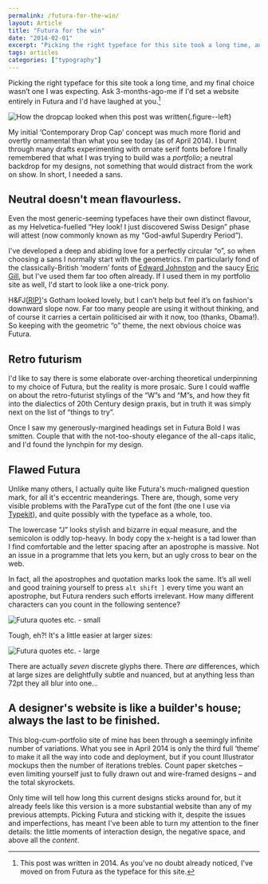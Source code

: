 ```yaml
---
permalink: /futura-for-the-win/
layout: Article
title: "Futura for the win"
date: "2014-02-01"
excerpt: "Picking the right typeface for this site took a long time, and my final choice wasn’t one I was expecting. Ask 3-months-ago-me if I'd set a website entirely in Futura and I'd have laughed at you."
tags: articles
categories: ["typography"]
---
```


Picking the right typeface for this site took a long time, and my final choice wasn’t one I was expecting. Ask 3-months-ago-me if I'd set a website entirely in Futura and I'd have laughed at you.[^1]

![How the dropcap looked when this post was written](/images/articles/futuraDropcap.png){.figure--left}

My initial ‘Contemporary Drop Cap’ concept was much more florid and overtly ornamental than what you see today (as of April 2014). I burnt through many drafts experimenting with ornate serif fonts before I finally remembered that what I was trying to build was a _portfolio_; a neutral backdrop for my designs, not something that would distract from the work on show. In short, I needed a sans.

## Neutral doesn't mean flavourless.

Even the most generic-seeming typefaces have their own distinct flavour, as my Helvetica-fuelled “Hey look! I just discovered Swiss Design” phase will attest (now commonly known as my “God-awful Superdry Period”).

I've developed a deep and abiding love for a perfectly circular “o”, so when choosing a sans I normally start with the geometrics. I'm particularly fond of the classically-British ‘modern’ fonts of [Edward Johnston](http://en.wikipedia.org/wiki/Edward_Johnston) and the saucy [Eric Gill](http://en.wikipedia.org/wiki/Eric_Gill), but I've used them far too often already. If I used them in my portfolio site as well, I'd start to look like a one-trick pony.

H&FJ[(RIP)](http://qz.com/167993/frere-jones-is-suing-hoefler-for-his-half-of-the-worlds-preeminent-digital-type-foundry/)'s Gotham looked lovely, but I can’t help but feel it’s on fashion's downward slope now. Far too many people are using it without thinking, and of course it carries a certain politicised air with it now, too (thanks, Obama!). So keeping with the geometric “o” theme, the next obvious choice was Futura.

## Retro futurism

I'd like to say there is some elaborate over-arching theoretical underpinning to my choice of Futura, but the reality is more prosaic. Sure I could waffle on about the retro-futurist stylings of the “W”s and “M”s, and how they fit into the dialectics of 20th Century design praxis, but in truth it was simply next on the list of “things to try”.

Once I saw my generously-margined headings set in Futura Bold I was smitten. Couple that with the not-too-shouty elegance of the all-caps italic, and I'd found the lynchpin for my design.

## Flawed Futura

Unlike many others, I actually quite like Futura's much-maligned question mark, for all it's eccentric meanderings. There are, though, some very visible problems with the ParaType cut of the font (the one I use via [Typekit](https://typekit.com/fonts/futura-pt)), and quite possibly with the typeface as a whole, too.

The lowercase “J” looks stylish and bizarre in equal measure, and the semicolon is oddly top-heavy. In body copy the x-height is a tad lower than I find comfortable and the letter spacing after an apostrophe is massive. Not an issue in a programme that lets you kern, but an ugly cross to bear on the web.

In fact, all the apostrophes and quotation marks look the same. It’s all well and good training yourself to press `alt shift ]` every time you want an apostrophe, but Futura renders such efforts irrelevant. How many different characters can you count in the following sentence?

![Futura quotes etc. - small](/images/articles/futuraGlyphsSmall.png)

Tough, eh?! It's a little easier at larger sizes:

![Futura quotes etc. - large](/images/articles/futuraGlyphsLarge.png)

There are actually _seven_ discrete glyphs there. There <em>are</em> differences, which at large sizes are delightfully subtle and nuanced, but at anything less than 72pt they all blur into one...

## A designer's website is like a builder's house; always the last to be finished.

This blog-cum-portfolio site of mine has been through a seemingly infinite number of variations. What you see in April 2014 is only the third full ‘theme’ to make it all the way into code and deployment, but if you count Illustrator mockups then the number of iterations trebles. Count paper sketches – even limiting yourself just to fully drawn out and wire-framed designs – and the total skyrockets.

Only time will tell how long this current designs sticks around for, but it already feels like this version is a more substantial website than any of my previous attempts. Picking Futura and sticking with it, despite the issues and imperfections, has meant I've been able to turn my attention to the finer details: the little moments of interaction design, the negative space, and above all the _content_.

[^1]: This post was written in 2014. As you've no doubt already noticed, I've moved on from Futura as the typeface for this site.
